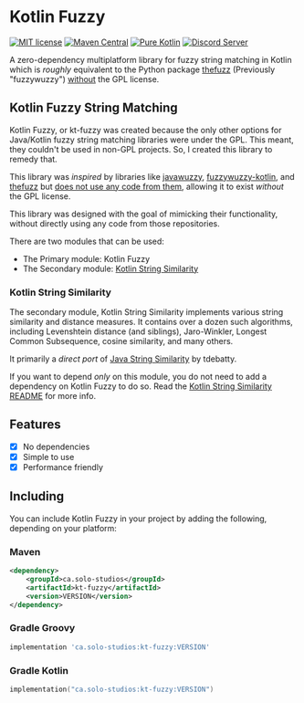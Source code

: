 # Kotlin Fuzzy

[![MIT license](https://img.shields.io/badge/License-MIT-blue.svg?style=for-the-badge)](LICENSE)
[![Maven Central](https://img.shields.io/maven-central/v/ca.solo-studios/kt-fuzzy.svg?style=for-the-badge&label=Maven%20Central)](https://search.maven.org/search?q=g:ca.solo-studios%20a:kt-fuzzy)
[![Pure Kotlin](https://img.shields.io/badge/100%25-kotlin-blue.svg?style=for-the-badge)](https://kotlinlang.org/)
[![Discord Server](https://img.shields.io/discord/871114669761372221?color=7389D8&label=Discord&logo=discord&logoColor=8fa3ff&style=for-the-badge)](https://discord.solo-studios.ca)

A zero-dependency multiplatform library for fuzzy string matching in Kotlin which is *roughly* equivalent to the Python
package [thefuzz](https://github.com/seatgeek/thefuzz/) (Previously "fuzzywuzzy") <ins>without</ins> the GPL license.

## Kotlin Fuzzy String Matching

Kotlin Fuzzy, or kt-fuzzy was created because the only other options for Java/Kotlin fuzzy string matching libraries
were under the GPL. This meant, they couldn't be used in non-GPL projects. So, I created this library to remedy that.

This library was *inspired* by libraries
like [javawuzzy](https://github.com/xdrop/fuzzywuzzy), [fuzzywuzzy-kotlin](https://github.com/willowtreeapps/fuzzywuzzy-kotlin),
and [thefuzz](https://github.com/seatgeek/thefuzz) but <ins>does not use any code from them</ins>, allowing it to exist
*without* the GPL license.

This library was designed with the goal of mimicking their functionality, without directly using any code from those
repositories.

There are two modules that can be used:

- The Primary module: Kotlin Fuzzy
- The Secondary module: [Kotlin String Similarity](kt-string-similarity/README.md)

### Kotlin String Similarity

The secondary module, Kotlin String Similarity implements various string similarity and distance measures. It contains
over a dozen such algorithms, including Levenshtein distance (and siblings), Jaro-Winkler, Longest Common Subsequence,
cosine similarity, and many others.

It primarily a *direct port* of [Java String Similarity](https://github.com/tdebatty/java-string-similarity) by
tdebatty.

If you want to depend *only* on this module, you do not need to add a dependency on Kotlin Fuzzy to do so.
Read the [Kotlin String Similarity README](kt-string-similarity/README.md) for more info.

## Features

- [x] No dependencies
- [x] Simple to use
- [x] Performance friendly

## Including

You can include Kotlin Fuzzy in your project by adding the following, depending on your platform:

### Maven

```xml
<dependency>
    <groupId>ca.solo-studios</groupId>
    <artifactId>kt-fuzzy</artifactId>
    <version>VERSION</version>
</dependency>
```

### Gradle Groovy

```groovy
implementation 'ca.solo-studios:kt-fuzzy:VERSION'
```

### Gradle Kotlin

```kotlin
implementation("ca.solo-studios:kt-fuzzy:VERSION")
```

